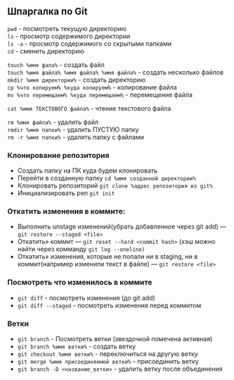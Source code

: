 ## Шпаргалка по Git

`pwd` - посмотреть текущую директорию <br>
`ls` - просмотр содержимого директории <br>
`ls -a` - просмотр содержимого со скрытыми папками <br>
`cd` - сменить директорию<br>

`touch %имя фала%`  - создать файл<br>
`touch %имя файла% %имя файла% %имя файла%` - создать несколько файлов<br>
`mkdir %имя директории%` - создать директорию<br>
`cp %что копируем% %куда копируем%` - копирование файла<br>
`mv %что перемещаем% %куда перемещаем%` - перемещение файла<br>

`cat %имя ТЕКСТОВОГО файла%` - чтение текстового файла<br>

`rm %имя файла%` - удалить файл<br>
`rmdir %имя папки%` - удалить ПУСТУЮ папку<br>
`rm -r %имя папки%` - удалить папку с файлами<br>

### Клонирование репозитория

* Создать папку на ПК куда будем клонировать<br>
* Перейти в созданную папку `cd %имя созданной директории%`<br>
* Клонировать репозиторий `git clone %адрес репозитория из git%`<br>
* Инициализировать реп `git init`<br>

### Откатить изменения в коммите:

* Выполнить unstage изменений(убрать добавленное через git add) — `git restore --staged <file>`<br>
* Откатить» коммит — `git reset --hard <commit hash>` (хэш можно найти через комманду `git log --oneline)`<br>
* Откатить» изменения, которые не попали ни в staging, ни в коммит(например изменили текст в файле) — `git restore <file>`<br>

### Посмотреть что изменилось в коммите

* `git diff` - посмотреть изменения (до git add)<br>
* `git diff --staged` - посмотреть изменения перед коммитом<br>

### Ветки

* `git branch` - Посмотреть ветки (звездочкой помечена активная)<br>
* `git branch %имя ветки%` - создать ветку
* `git checkout %имя ветки%` - переключиться на другую ветку
* `git merge %имя присоединяемой ветки%` - присоединить ветку
* `git branch -D <название_ветки>` - удалить ветку после объединения
